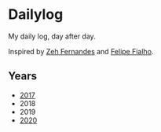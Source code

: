 # Dailylog
My daily log, day after day.

Inspired by [Zeh Fernandes](https://github.com/zehfernandes/dailylog/) and [Felipe Fialho](https://github.com/LFeh/dailylog).

## Years
- [2017](https://github.com/kvnol/dailylog/tree/master/2017)
- 2018
- 2019
- [2020](https://github.com/kvnol/dailylog/tree/master/2020)
